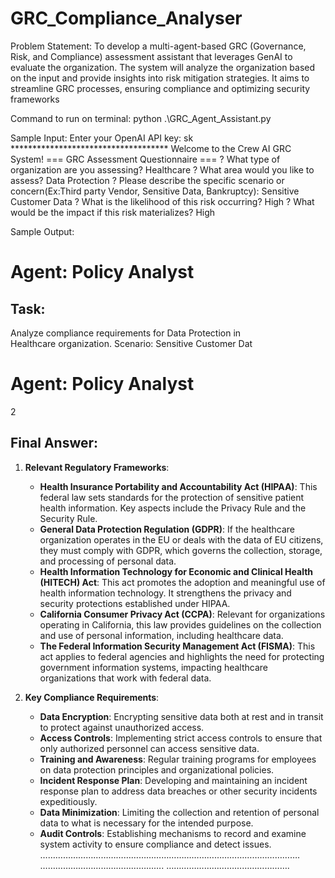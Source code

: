 # GRC_Compliance_Analyser

Problem Statement: 
To develop a multi-agent-based GRC (Governance, Risk, and Compliance) assessment 
assistant that leverages GenAI to evaluate the organization. The system will analyze the 
organization based on the input and provide insights into risk mitigation strategies. It aims to 
streamline GRC processes, ensuring compliance and optimizing security frameworks 
 
Command to run on terminal: 
python .\GRC_Agent_Assistant.py 
 
Sample Input: 
Enter your OpenAI API key: sk ************************************ 
Welcome to the Crew AI GRC System! 
=== GRC Assessment Questionnaire === 
? What type of organization are you assessing? Healthcare 
? What area would you like to assess? Data Protection 
? Please describe the specific scenario or concern(Ex:Third party Vendor, Sensitive Data, 
Bankruptcy): Sensitive Customer Data 
? What is the likelihood of this risk occurring? High 
? What would be the impact if this risk materializes? High 
 
Sample Output: 
 
# Agent: Policy Analyst 
## Task:  
Analyze compliance requirements for Data Protection in  
Healthcare organization. 
Scenario: Sensitive Customer Dat 
# Agent: Policy Analyst 
2 
 
## Final Answer: 
1. **Relevant Regulatory Frameworks**: 
   - **Health Insurance Portability and Accountability Act (HIPAA)**: This federal law sets 
standards for the protection of sensitive patient health information. Key aspects include the 
Privacy Rule and the Security Rule. 
   - **General Data Protection Regulation (GDPR)**: If the healthcare organization operates in 
the EU or deals with the data of EU citizens, they must comply with GDPR, which governs the 
collection, storage, and processing of personal data. 
   - **Health Information Technology for Economic and Clinical Health (HITECH) Act**: This 
act promotes the adoption and meaningful use of health information technology. It strengthens 
the privacy and security protections established under HIPAA. 
   - **California Consumer Privacy Act (CCPA)**: Relevant for organizations operating in 
California, this law provides guidelines on the collection and use of personal information, 
including healthcare data. 
   - **The Federal Information Security Management Act (FISMA)**: This act applies to federal 
agencies and highlights the need for protecting government information systems, impacting 
healthcare organizations that work with federal data. 
 
2. **Key Compliance Requirements**: 
   - **Data Encryption**: Encrypting sensitive data both at rest and in transit to protect against 
unauthorized access. 
   - **Access Controls**: Implementing strict access controls to ensure that only authorized 
personnel can access sensitive data. 
   - **Training and Awareness**: Regular training programs for employees on data protection 
principles and organizational policies. 
   - **Incident Response Plan**: Developing and maintaining an incident response plan to 
address data breaches or other security incidents expeditiously. 
   - **Data Minimization**: Limiting the collection and retention of personal data to what is 
necessary for the intended purpose. 
   - **Audit Controls**: Establishing mechanisms to record and examine system activity to 
ensure compliance and detect issues. 
…………………………………………………………………………………………. 
…………………………………………. 
………………………………………….
